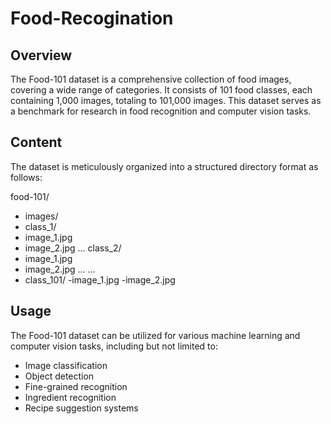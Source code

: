 # Food-Recogination

## Overview

The Food-101 dataset is a comprehensive collection of food images, covering a wide range of categories. It consists of 101 food classes, each containing 1,000 images, totaling to 101,000 images. This dataset serves as a benchmark for research in food recognition and computer vision tasks.

## Content

The dataset is meticulously organized into a structured directory format as follows:

food-101/
- images/
- class_1/
- image_1.jpg
- image_2.jpg
...
class_2/
- image_1.jpg
- image_2.jpg
...
...
- class_101/
-image_1.jpg
-image_2.jpg

## Usage

The Food-101 dataset can be utilized for various machine learning and computer vision tasks, including but not limited to:

- Image classification
- Object detection
- Fine-grained recognition
- Ingredient recognition
- Recipe suggestion systems

